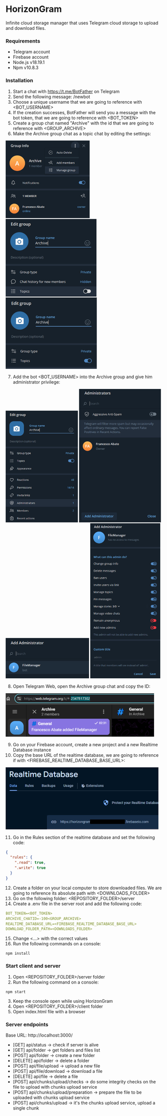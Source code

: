 # HorizonGram
Infinite cloud storage manager that uses Telegram cloud storage to upload and download files.

### Requirements
- Telegram account
- Firebase account
- Node.js v18.19.1
- Npm v10.8.3

### Installation
1. Start a chat with https://t.me/BotFather on Telegram
2. Send the following message: /newbot
3. Choose a unique username that we are going to reference with <BOT_USERNAME>
4. If the creation successes, BotFather will send you a message with the bot token, that we are going to reference with <BOT_TOKEN>
5. Create a group chat named "Archive" with the id that we are going to reference with <GROUP_ARCHIVE>
6. Make the Archive group chat as a topic chat by editing the settings:

<img src="https://github.com/frekkanzer2/HorizonGram/blob/develop/blobs/set_topics_1.png?raw=true" height="250"> <img src="https://github.com/frekkanzer2/HorizonGram/blob/develop/blobs/set_topics_2.png?raw=true" height="250"> <img src="https://github.com/frekkanzer2/HorizonGram/blob/develop/blobs/set_topics_3.png?raw=true" height="230">

7. Add the bot <BOT_USERNAME> into the Archive group and give him administrator privilege:

<img src="https://github.com/frekkanzer2/HorizonGram/blob/develop/blobs/set_admin_1.png?raw=true" height="360"> <img src="https://github.com/frekkanzer2/HorizonGram/blob/develop/blobs/set_admin_2.png?raw=true" height="430"> <img src="https://github.com/frekkanzer2/HorizonGram/blob/develop/blobs/set_admin_3.png?raw=true" height="130"> <img src="https://github.com/frekkanzer2/HorizonGram/blob/develop/blobs/set_admin_4.png?raw=true" height="500">

8. Open Telegram Web, open the Archive group chat and copy the ID:

<img src="https://github.com/frekkanzer2/HorizonGram/blob/develop/blobs/save_chat_id.png?raw=true" height="140">

9. Go on your Firebase account, create a new project and a new Realtime Database instance
10. Copy the base URL of the realtime database, we are going to reference if with <FIREBASE_REALTIME_DATABASE_BASE_URL>:

<img src="https://github.com/frekkanzer2/HorizonGram/blob/develop/blobs/database_url.png?raw=true" height="200">

11. Go in the Rules section of the realtime database and set the following code:

```json
{
  "rules": {
    ".read": true,
    ".write": true
  }
}
```

12. Create a folder on your local computer to store downloaded files. We are going to reference its absolute path with <DOWNLOADS_FOLDER>
13. Go on the following folder: <REPOSITORY_FOLDER>/server
14. Create a .env file in the server root and add the following code:

```yaml
BOT_TOKEN=<BOT_TOKEN>
ARCHIVE_CHATID=-100<GROUP_ARCHIVE>
REALTIME_DATABASE_URL=<FIREBASE_REALTIME_DATABASE_BASE_URL>
DOWNLOAD_FOLDER_PATH=<DOWNLOADS_FOLDER>
```

15. Change <...> with the correct values
16. Run the following commands on a console:

```
npm install
```

### Start client and server
1. Open <REPOSITORY_FOLDER>/server folder
2. Run the following command on a console:

```
npm start
```

3. Keep the console open while using HorizonGram
4. Open <REPOSITORY_FOLDER>/client folder
5. Open index.html file with a browser

### Server endpoints
Base URL: http://localhost:3000/
- [GET] api/status -> check if server is alive
- [GET] api/folder -> get folders and files list
- [POST] api/folder -> create a new folder
- [DELETE] api/folder -> delete a folder
- [POST] api/file/upload -> upload a new file
- [POST] api/file/download -> download a file
- [DELETE] api/file -> delete a file
- [POST] api/chunks/upload/checks -> do some integrity checks on the file to upload with chunks upload service
- [POST] api/chunks/upload/preparation -> prepare the file to be uploaded with chunks upload service
- [POST] api/chunks/upload -> it's the chunks upload service, upload a single chunk
